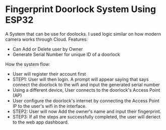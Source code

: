 # Fingerprint Doorlock System Using ESP32
A System that can be use for doolocks. I used logic similar on how modern camera works through Cloud.
Features:
- Can Add or Delete user by Owner
- Generate Serial Number for unique ID of a doorlock

How the system flow:
- User will register their account first
- STEP1: User will then login. A prompt will appear saying that says connect the doorlock to the wifi and input the generated serial number
- Using a different device, User connects to the doorlock's Access Point (AP)
- User configure the doorlock's internet by connecting the Access Point IP to the user's wifi in the interface.
- STEP2: User will now Add the owner's name and input their fingerprint.
- STEP3: If all the steps are successfully completed, the user will deriect to the web app dashboard.
